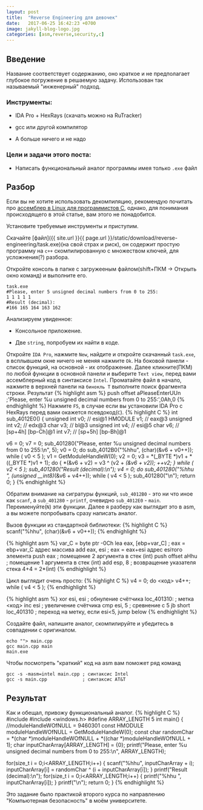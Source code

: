 ```yaml
---
layout: post
title:  "Reverse Engineering для девочек"
date:   2017-06-25 16:42:23 +0700
image: jakyll-blog-logo.jpg
categories: [asm,reverse,security,c]
---
```


## Введение
Название соответствует содержанию, оно краткое и не предполагает глубокое погружение в решаемую задачу. Использован так называемый "инженерный" подход.
### Инструменты:

+ IDA Pro + HexRays (скачать можно на RuTracker)

+ gcc или другой компилятор

+ А больше ничего и не надо

### Цели и задачи этого поста:

+ Написать функциональный аналог программы имея только `.exe` файл

## Разбор

Если вы не хотите использовать декомпиляцию, рекомендую почитать про [ассемблер в Linux для программистов C](https://ru.wikibooks.org/wiki/%D0%90%D1%81%D1%81%D0%B5%D0%BC%D0%B1%D0%BB%D0%B5%D1%80_%D0%B2_Linux_%D0%B4%D0%BB%D1%8F_%D0%BF%D1%80%D0%BE%D0%B3%D1%80%D0%B0%D0%BC%D0%BC%D0%B8%D1%81%D1%82%D0%BE%D0%B2_C), однако, для понимания происходящего в этой статье, вам этого не понадобится.

Установите требуемые инструменты и приступим.

Скачайте [файл]({{ site.url }}{{ page.url }}/static/download/reverse-engineering/task.exe)(на свой страх и риск), он содержит простую программу на `c++` скомпилированную с множеством ключей, для усложнения(?) разбора. 

Откройте консоль в папке с загружееным файлом(shift+ПКМ -> Открыть окно команд) и выполните его.
```
task.exe
#Please, enter 5 unsigned decimal numbers from 0 to 255:
1 1 1 1 1
#Result (decimal):
#166 165 164 163 162
```
Анализируем увиденное:

+ Консольное приложение.

+ Две `string`, попробуем их найти в коде.

Откройте `IDA Pro`, нажмите `New`, найдите и откройте скачанный `task.exe`, в всплывшем окне ничего не меняя нажмите `Ok`. На боковой панели - список функций, на основной - их отображение. Далее кликните(ПКМ) по любой функции в основной панели и выберите `Text view`, перед вами ассемблерный код в синтаксисе `Intel`. Проматайте файл в начало, нажмите в верхней панели на `бинокль T` выполните поиск фрагмента строки. Результат
{% highlight asm %}
push    offset aPleaseEnterUUn ;'Please, enter %u unsigned decimal numbers from 0 to 255:',0Ah,0
{% endhighlight %}
Нажмите `F5`, в случае если вы установили IDA Pro с HexRays перед вами окажется псевдокод(`C`).
{% highlight C %}
int sub_4012E0()
{
  unsigned int v0; // esi@1
  HMODULE v1; // eax@3
  unsigned int v2; // edx@3
  char v3; // bl@3
  unsigned int v4; // esi@5
  char v6; // [sp+4h] [bp-Ch]@1
  int v7; // [sp+5h] [bp-Bh]@1

  v6 = 0;
  v7 = 0;
  sub_401280("Please, enter %u unsigned decimal numbers from 0 to 255:\n", 5);
  v0 = 0;
  do
    sub_4012B0("%hhu", (char)(&v6 + v0++));
  while ( v0 < 5 );
  v1 = GetModuleHandleW(0);
  v2 = 0;
  v3 = *(_BYTE *)v1 + *((_BYTE *)v1 + 1);
  do
  {
    *(&v6 + v2) = v3 ^ (v2 + *(&v6 + v2));
    ++v2;
  }
  while ( v2 < 5 );
  sub_401280("Result (decimal):\n");
  v4 = 0;
  do
    sub_401280("%hhu ", (unsigned __int8)*(&v6 + v4++));
  while ( v4 < 5 );
  sub_401280("\n");
  return 0;
}
{% endhighlight %}

Обратим внимание на сигратуры функций, `sub_4012B0` - это ни что иное как `scanf`, а `sub_401280` - `printf`, очевидно `sub_4012E0` - `main`. Переименуйте(`N`) эти функции. Далее я разберу как выглядит это в asm, а вы можете попробывать сразу написать аналог.

Вызов функции из стандартной библиотеки:
{% highlight C %}
scanf("%hhu", (char)(&v6 + v0++));
{% endhighlight %}

{% highlight asm %}
var_C = byte ptr -0Ch
lea     eax, [ebp+var_C]    ; eax = ebp+var_C адрес массива
add     eax, esi            ; eax = eax+esi адрес esiтого элемента
push    eax                 ; помещение 2 аргумента в стек (int)
push    offset aHhu         ; помещение 1 аргумента в стек  (int)
add     esp, 8              ; возвращение указателя стека 4+4 = 2*(int)
{% endhighlight %}

Цикл выглядит очень просто:
{% highlight C %}
v4 = 0;
do
 <код>
 v4++;
while ( v4 < 5 );
{% endhighlight %}

{% highlight asm %}
xor     esi, esi            ; обнуление счётчика
loc_401310:                 ; метка
<код>
inc     esi                 ; увеличение счётчика
cmp     esi, 5              ; сревнение с 5
jb      short loc_401310    ; переход на метку, если esi<5, jump below
{% endhighlight %}

Создайте файл, напишите аналог, скомпилируйте и убедитесь в совпадении с оригиналом.
```
echo ""> main.cpp
gcc main.cpp main
main.exe
```
Чтобы посмотреть "краткий" код на asm вам поможет ряд команд
```
gcc -s -masm=intel main.cpp ; синтаксис Intel
gcc -s main.cpp             ; синтаксис AT&T
```
## Результат
Как и обещал, привожу функциональный аналог.
{% highlight C %}
#include <iostream>
#include <windows.h>
#define ARRAY_LENGTH 5
int main()
{
  //moduleHandleWOfNULL = 9460301
  const HMODULE moduleHandleWOfNULL = GetModuleHandleW(0);
  const char randomChar =  *(char *)moduleHandleWOfNULL + *((char *)moduleHandleWOfNULL + 1);
  char inputCharArray[ARRAY_LENGTH] = {0};
  printf("Please, enter %u unsigned decimal numbers from 0 to 255:\n", ARRAY_LENGTH);

  for(size_t i = 0;i<ARRAY_LENGTH;i++)
  {
    scanf("%hhu", inputCharArray + i);
    inputCharArray[i] = randomChar ^ (i + inputCharArray[i]);
  }
  printf("Result (decimal):\n");
  for(size_t i = 0;i<ARRAY_LENGTH;i++)
  {
  printf("%hhu ", inputCharArray[i]);
  }
  printf("\n");
  return 0;
}
{% endhighlight %}

Это задание было практикой второго курса по направлению "Компьютерная безопасность" в моём университете.
